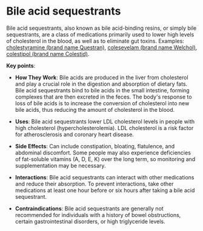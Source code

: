 [//]: # (source: ?)
[//]: # (tags: bile-acid-sequestrants)

# Bile acid sequestrants

Bile acid sequestrants, also known as bile acid-binding resins, or simply bile sequestrants, are a class of medications primarily used to lower high levels of cholesterol in the blood, as well as to eliminate gut toxins. Examples: [cholestyramine (brand name Questran)](../cholestyramine/), [colesevelam (brand name Welchol)](../colesevelam/), [colestipol (brand name Colestid)](../colestipol/).

**Key points**:

* **How They Work**: Bile acids are produced in the liver from cholesterol and play a crucial role in the digestion and absorption of dietary fats. Bile acid sequestrants bind to bile acids in the small intestine, forming complexes that are then excreted in the feces.  The body's response to loss of bile acids is to increase the conversion of cholesterol into new bile acids, thus reducing the amount of cholesterol in the blood.

* **Uses**: Bile acid sequestrants lower LDL cholesterol levels in people with high cholesterol (hypercholesterolemia). LDL cholesterol is a risk factor for atherosclerosis and coronary heart disease.

* **Side Effects**: Can include constipation, bloating, flatulence, and abdominal discomfort. Some people may also experience deficiencies of fat-soluble vitamins (A, D, E, K) over the long term, so monitoring and supplementation may be necessary.

* **Interactions**: Bile acid sequestrants can interact with other medications and reduce their absorption. To prevent interactions, take other medications at least one hour before or six hours after taking a bile acid sequestrant.

* **Contraindications**: Bile acid sequestrants are generally not recommended for individuals with a history of bowel obstructions, certain gastrointestinal disorders, or high triglyceride levels.
